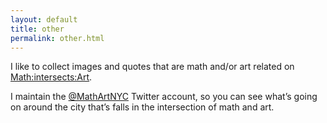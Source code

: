 ```yaml
---
layout: default
title: other
permalink: other.html
---
```


I like to collect images and quotes that are math and/or art related on [Math:intersects:Art](http://mathintersectsart.tumblr.com/).

I maintain the [@MathArtNYC](https://twitter.com/MathArtNYC) Twitter account, so you can see what’s going on around the city that’s falls in the intersection of math and art.


